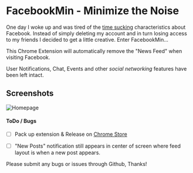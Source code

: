 # FacebookMin - Minimize the Noise

One day I woke up and was tired of the [time sucking](http://www.urbandictionary.com/define.php?term=time+suck) characteristics about Facebook.  Instead of simply deleting my account and in turn losing access to my friends I decided to get a little creative.  Enter FacebookMin...

This Chrome Extension will automatically remove the "News Feed" when visiting Facebook.

User Notifications, Chat, Events and other _social networking_ features have been left intact.  


## Screenshots

![Homepage](https://i.imgur.com/GbthfaC.png)


#### ToDo / Bugs

- [ ] Pack up extension & Release on [Chrome Store](https://chrome.google.com/webstore/category/extensions)
- [ ] "New Posts" notification still appears in center of screen where feed layout is when a new post appears.


Please submit any bugs or issues through Github, Thanks!
